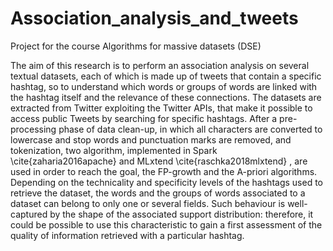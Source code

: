 # Association_analysis_and_tweets
Project for the course Algorithms for massive datasets (DSE)

The aim of this research is to perform an association analysis on several textual datasets, each of which is made up of tweets that contain a specific hashtag, so to understand which words or groups of words are linked with the hashtag itself and the relevance of these connections. The datasets are extracted from Twitter exploiting the Twitter APIs, that make it possible to access public Tweets by searching for specific hashtags.  After a pre-processing phase of data clean-up, in which all characters are converted to lowercase and stop words and punctuation marks are removed, and tokenization,  two algorithm, implemented in Spark \cite{zaharia2016apache}  and MLxtend \cite{raschka2018mlxtend} , are used in order to reach the goal, the FP-growth and the A-priori algorithms. Depending on the technicality and specificity levels of the hashtags used to retrieve the dataset, the words and the groups of words associated to a dataset can belong to only one or several fields. Such behaviour is well-captured by the shape of the associated support distribution: therefore, it could be possible to use this characteristic to gain a first assessment of the quality of information retrieved with a particular hashtag.
